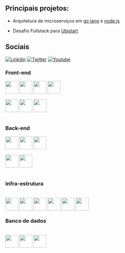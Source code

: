 ## Principais projetos:

* Arquitetura de microserviços em [go lang](https://github.com/brtmvdl/go) e [node.js](https://github.com/brtmvdl/nodejs)

* Desafio Fullstack para [Ubistart](https://github.com/brtmvdl/ubistart-challenge)
<!-- [front-end](https://github.com/brtmvdl/ubistart-backend-challenge) [back-end](https://github.com/brtmvdl/ubistart-backend-challenge) -->

## Sociais

[![Linkdin](https://img.shields.io/badge/LinkedIn-0077B5?style=for-the-badge&logo=linkedin&logoColor=white)](https://www.linkedin.com/in/brtmvdl/)
[![Twitter](https://img.shields.io/badge/Twitter-1DA1F2?style=for-the-badge&logo=twitter&logoColor=white)](https://twitter.com/brtmvdl)
[![Youtube](https://img.shields.io/badge/YouTube-FF0000?style=for-the-badge&logo=youtube&logoColor=white)](https://www.youtube.com/channel/UCFZY5-Pc7xJRAnko2FqneTw)

### Front-end

<div>
  <img align="center" alt="" width="40" src="https://cdn.jsdelivr.net/gh/devicons/devicon/icons/html5/html5-original.svg"/>
  <img align="center" alt="" width="40" src="https://cdn.jsdelivr.net/gh/devicons/devicon/icons/css3/css3-original.svg"/>
  <img align="center" alt="" width="40" src="https://cdn.jsdelivr.net/gh/devicons/devicon/icons/javascript/javascript-original.svg"/>
  <img align="center" alt="" width="40" src="https://cdn.jsdelivr.net/gh/devicons/devicon/icons/typescript/typescript-original.svg" />

</div>

<div>&nbsp;</div>

<div>
  <img align="center" alt="" width="40" src="https://cdn.jsdelivr.net/gh/devicons/devicon/icons/angularjs/angularjs-original.svg" />
  <img align="center" alt="" width="40" src="https://cdn.jsdelivr.net/gh/devicons/devicon/icons/react/react-original-wordmark.svg" />
  <img align="center" alt="" width="40" src="https://cdn.jsdelivr.net/gh/devicons/devicon/icons/ionic/ionic-original-wordmark.svg" />

</div>

<div>&nbsp;</div>

### Back-end

<div>
  <img align="center" alt="" width="40" src="https://cdn.jsdelivr.net/gh/devicons/devicon/icons/nodejs/nodejs-original-wordmark.svg" />
  <img align="center" alt="" width="40" src="https://cdn.jsdelivr.net/gh/devicons/devicon/icons/go/go-original-wordmark.svg" />
  <img align="center" alt="" width="40" src="https://cdn.jsdelivr.net/gh/devicons/devicon/icons/python/python-original-wordmark.svg" />

</div>

<div>&nbsp;</div>

<div>
  <img align="center" alt="" width="40" src="https://cdn.jsdelivr.net/gh/devicons/devicon/icons/express/express-original-wordmark.svg" />
  <img align="center" alt="" width="40" src="https://cdn.jsdelivr.net/gh/devicons/devicon/icons/nextjs/nextjs-original-wordmark.svg" />

</div>

<div>&nbsp;</div>

### Infra-estrutura

<div>&nbsp;</div>

<div>
  <img align="center" alt="" width="40" src="https://cdn.jsdelivr.net/gh/devicons/devicon/icons/linux/linux-original.svg" />
  <img align="center" alt="" width="40" src="https://cdn.jsdelivr.net/gh/devicons/devicon/icons/docker/docker-original-wordmark.svg" />
  <img align="center" alt="" width="40" src="https://cdn.jsdelivr.net/gh/devicons/devicon/icons/kubernetes/kubernetes-plain-wordmark.svg" />
  <img align="center" alt="" width="40" src="https://cdn.jsdelivr.net/gh/devicons/devicon/icons/gitlab/gitlab-original-wordmark.svg" />
  <img align="center" alt="" width="40" src="https://cdn.jsdelivr.net/gh/devicons/devicon/icons/heroku/heroku-original-wordmark.svg" />
  <img align="center" alt="" width="40" src="https://cdn.jsdelivr.net/gh/devicons/devicon/icons/amazonwebservices/amazonwebservices-original-wordmark.svg" />

</div>

### Banco de dados

<div>&nbsp;</div>

<div>
  <img align="center" alt="" width="40" src="https://cdn.jsdelivr.net/gh/devicons/devicon/icons/mysql/mysql-original-wordmark.svg" />
  <img align="center" alt="" width="40" src="https://cdn.jsdelivr.net/gh/devicons/devicon/icons/postgresql/postgresql-original-wordmark.svg" />
  <img align="center" alt="" width="40" src="https://cdn.jsdelivr.net/gh/devicons/devicon/icons/mongodb/mongodb-original-wordmark.svg" />

</div>
